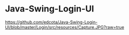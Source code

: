 # Java-Swing-Login-UI

https://github.com/edcota/Java-Swing-Login-UI/blob/master/Login/src/resources/Capture.JPG?raw=true

